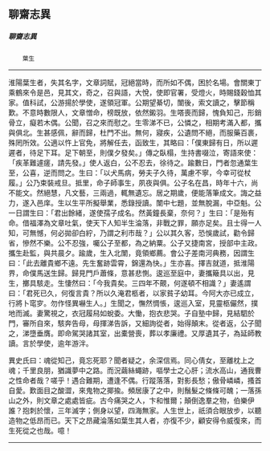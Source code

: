 

## 聊齋志異

##### 聊齋志異
　　`葉生`

* * *

淮陽葉生者，失其名字，文章詞賦，冠絕當時，而所如不偶，困於名場。會關東丁乘鶴來令是邑，見其文，奇之，召與語，大悅，使即官署，受燈火，時賜錢穀恤其家。值科試，公游揚於學使，遂領冠軍。公期望綦切，闈後，索文讀之，擊節稱歎。不意時數限人，文章憎命，榜既放，依然鎩羽。生嗒喪而歸，愧負知己，形銷骨立，癡若木偶。公聞，召之來而慰之。生零涕不已，公憐之，相期考滿入都，攜與俱北。生甚感佩，辭而歸，杜門不出。無何，寢疾，公遺問不絕，而服藥百裹，殊罔所效。公適以忤上官免，將解任去，函致生，其略曰：「僕東歸有日，所以遲遲者，待足下耳。足下朝至，則僕夕發矣。」傳之臥榻，生持書啜泣，寄語來使：「疾革難遽瘥，請先發。」使人返白，公不忍去，徐待之。踰數日，門者忽通葉生至，公喜，逆而問之。生曰：「以犬馬病，勞夫子久待，萬慮不寧，今幸可從杖履。」公乃束裝戒旦。抵里，命子師事生，夙夜與俱。公子名在昌，時年十六，尚不能文。然絕慧，凡文藝，三兩過，輒無遺忘。居之期歲，便能落筆成文。誨之益力，遂入邑庠。生以生平所擬舉業，悉錄授讀。闈中七題，並無脫漏，中亞魁。公一日謂生曰：「君出餘緒，遂使孺子成名。然黃鐘長棄，奈何？」生曰：「是殆有命。借福澤為文章吐氣，使天下人知半生淪落，非戰之罪，願亦足矣。且士得一人知，可無憾，何必拋卻白紵，乃謂之利市哉？」公以其久客，恐悞歲試，勸令歸省，慘然不樂。公不忍強，囑公子至都，為之納粟。公子又捷南宮，授部中主政。攜生赴監，與共晨夕。踰歲，生入北闈，竟領鄉薦。會公子差南河典務，因謂生曰：「此去離貴鄉不遠。先生奮跡雲霄，錦還為快。」生亦喜。擇吉就道，抵淮陽界，命僕馬送生歸。歸見門戶蕭條，意甚悲惻。逡巡至庭中，妻攜簸具以出，見生，擲具駭走。生悽然曰：「今我貴矣。三四年不覿，何遂頓不相識？」妻遙謂曰：「君死已久，何復言貴？所以久淹君柩者，以家貧子幼耳。今阿大亦已成立，行將卜窀穸。勿作怪異嚇生人。」生聞之，憮然惆悵，逡巡入室，見靈柩儼然，撲地而滅。妻驚視之，衣冠履舄如蛻委。大慟，抱衣悲哭。子自塾中歸，見結駟於門，審所自來，駭奔告母，母揮涕告訴，又細詢從者，始得顛末。從者返，公子聞之，涕墮垂膺。即命駕哭諸其室，出橐營喪，葬以孝廉禮。又厚遺其子，為延師教讀。言於學使，逾年游泮。

異史氏曰：魂從知己，竟忘死耶？聞者疑之，余深信焉。同心倩女，至離枕上之魂；千里良朋，猶識夢中之路。而況繭絲蠅跡，嘔學士之心肝；流水高山，通我曹之性命者哉？嗟乎！遇合難期，遭逢不偶。行蹤落落，對影長愁；傲骨嶙嶙，搔首自愛。歎面目之酸澀，來鬼物之揶揄。頻居康了之中，則鬚髮之條條可醜；一落孫山之外，則文章之處處皆疵。古今痛哭之人，卞和惟爾；顛倒逸羣之物，伯樂伊誰？抱刺於懷，三年滅字；側身以望，四海無家。人生世上，祇須合眼放步，以聽造物之低昂而已。天下之昂藏淪落如葉生其人者，亦復不少，顧安得令威復來，而生死從之也哉。噫！

* * *

